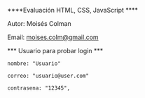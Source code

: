 ****Evaluación HTML, CSS, JavaScript ****


Autor: Moisés Colman


Email: moises.colm@gmail.com


*** Usuario para probar login ***

    nombre: "Usuario"

    correo: "usuario@user.com"
    
    contrasena: "12345",